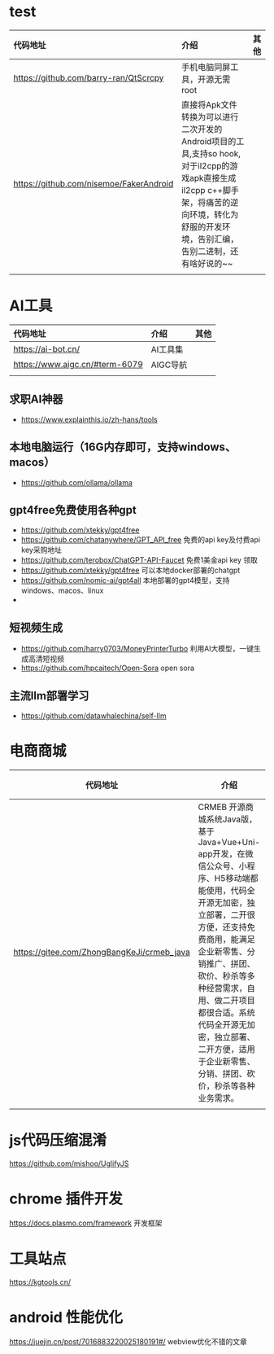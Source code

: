 # test


|代码地址|介绍|其他|
|:---|:---|:---|
|https://github.com/barry-ran/QtScrcpy|手机电脑同屏工具，开源无需root||
|https://github.com/nisemoe/FakerAndroid |直接将Apk文件转换为可以进行二次开发的Android项目的工具,支持so hook,对于il2cpp的游戏apk直接生成il2cpp c++脚手架，将痛苦的逆向环境，转化为舒服的开发环境，告别汇编，告别二进制，还有啥好说的~~||
||||


# AI工具

|代码地址|介绍|其他|
|:---|:---|:---|
|https://ai-bot.cn/|AI工具集||
|https://www.aigc.cn/#term-6079|AIGC导航||
||||


## 求职AI神器
* https://www.explainthis.io/zh-hans/tools

## 本地电脑运行（16G内存即可，支持windows、macos）
* https://github.com/ollama/ollama

## gpt4free免费使用各种gpt
* https://github.com/xtekky/gpt4free
* https://github.com/chatanywhere/GPT_API_free   免费的api key及付费api key采购地址  
* https://github.com/terobox/ChatGPT-API-Faucet   免费1美金api key 领取
* https://github.com/xtekky/gpt4free  可以本地docker部署的chatgpt
* https://github.com/nomic-ai/gpt4all  本地部署的gpt4模型，支持windows、macos、linux
* 


## 短视频生成 
* https://github.com/harry0703/MoneyPrinterTurbo  利用AI大模型，一键生成高清短视频
* https://github.com/hpcaitech/Open-Sora  open sora

## 主流llm部署学习
* https://github.com/datawhalechina/self-llm


# 电商商城
|代码地址|介绍|其他|
|---|---|---|
|https://gitee.com/ZhongBangKeJi/crmeb_java| CRMEB 开源商城系统Java版，基于Java+Vue+Uni-app开发，在微信公众号、小程序、H5移动端都能使用，代码全开源无加密，独立部署，二开很方便，还支持免费商用，能满足企业新零售、分销推广、拼团、砍价、秒杀等多种经营需求，自用、做二开项目都很合适。系统代码全开源无加密，独立部署、二开方便，适用于企业新零售、分销、拼团、砍价，秒杀等各种业务需求。||
||||

# js代码压缩混淆
https://github.com/mishoo/UglifyJS

# chrome 插件开发
https://docs.plasmo.com/framework 开发框架

# 工具站点
https://kgtools.cn/

# android 性能优化
https://juejin.cn/post/7016883220025180191#/  webview优化不错的文章


 
